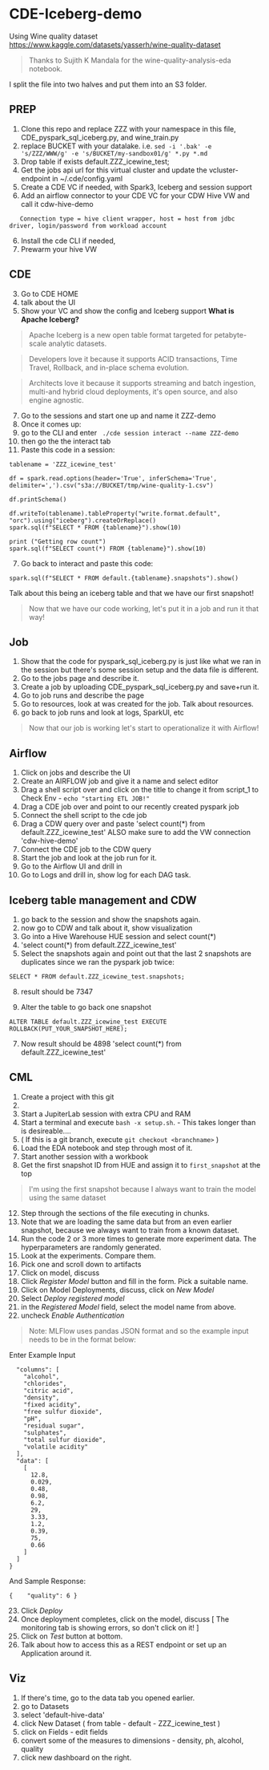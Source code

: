 # CDE-Iceberg-demo
Using Wine quality dataset https://www.kaggle.com/datasets/yasserh/wine-quality-dataset

>Thanks to Sujith K Mandala for the wine-quality-analysis-eda notebook.

I split the file into two halves and put them into an S3 folder.

## PREP
1. Clone this repo and replace ZZZ with your namespace in this file, CDE_pyspark_sql_iceberg.py, and wine_train.py
2. replace BUCKET with your datalake. i.e. `sed -i '.bak' -e 's/ZZZ/WWW/g' -e 's/BUCKET/my-sandbox01/g' *.py *.md`
3. Drop table if exists default.ZZZ_icewine_test;
4. Get the jobs api url for this virtual cluster and update the vcluster-endpoint in ~/.cde/config.yaml
5. Create a CDE VC if needed, with Spark3, Iceberg and session support
6. Add an airflow connector to your CDE VC for your CDW Hive VW and call it cdw-hive-demo

`   Connection type = hive client wrapper, host = host from jdbc driver, login/password from workload account`

6. Install the cde CLI if needed,
7. Prewarm your hive VW


## CDE
3. Go to CDE HOME
4. talk about the UI
5. Show your VC and show the config and Iceberg support
**What is Apache Iceberg?**
>Apache Iceberg is a new open table format targeted for petabyte-scale analytic datasets. 

>Developers love it because it supports ACID transactions, Time Travel, Rollback, and in-place schema evolution.

>Architects love it because it supports streaming and batch ingestion, multi-and hybrid cloud deployments, it's open source, and also engine agnostic.

7. Go to the sessions and start one up and name it ZZZ-demo
8. Once it comes up:
9. go to the CLI and enter ` ./cde session interact --name ZZZ-demo`
10. then go the the interact tab
11. Paste this code in a session: 

```
tablename = 'ZZZ_icewine_test'

df = spark.read.options(header='True', inferSchema='True', delimiter=',').csv("s3a://BUCKET/tmp/wine-quality-1.csv")
  
df.printSchema()
```

```
df.writeTo(tablename).tableProperty("write.format.default", "orc").using("iceberg").createOrReplace()   
spark.sql(f"SELECT * FROM {tablename}").show(10)

print ("Getting row count")
spark.sql(f"SELECT count(*) FROM {tablename}").show(10)
```


7. Go back to interact and paste this code:

`spark.sql(f"SELECT * FROM default.{tablename}.snapshots").show()`

Talk about this being an iceberg table and that we have our first snapshot!

>Now that we have our code working, let's put it in a job and run it that way!

## Job
1. Show that the code for pyspark_sql_iceberg.py is just like what we ran in the session but there's some session setup and the data file is different.
2. Go to the jobs page and describe it.
3. Create a job by uploading CDE_pyspark_sql_iceberg.py and save+run it.
4. Go to job runs and describe the page
5. Go to resources, look at was created for the job. Talk about resources. 
6. go back to job runs and look at logs, SparkUI, etc

> Now that our job is working let's start to operationalize it with Airflow!

## Airflow
1. Click on jobs and describe the UI
2. Create an AIRFLOW job and give it a name and select editor
3. Drag a shell script over and click on the title to change it from script_1 to Check Env - `echo "starting ETL JOB!"`
4. Drag a CDE job over and point to our recently created pyspark job
5. Connect the shell script to the cde job
6. Drag a CDW query over and paste 'select count(*) from default.ZZZ_icewine_test' ALSO make sure to add the VW connection 'cdw-hive-demo'
7. Connect the CDE job to the CDW query
8. Start the job and look at the job run for it.
9. Go to the Airflow UI and drill in
10. Go to Logs and drill in, show log for each DAG task.

## Iceberg table management and CDW
1. go back to the session and show the snapshots again.
3. now go to CDW and talk about it, show visualization
4. Go into a Hive Warehouse HUE session and select count(*)
5. 'select count(*) from default.ZZZ_icewine_test'
6. Select the snapshots again and point out that the last 2 snapshots are duplicates since we ran the pyspark job twice:

`SELECT * FROM default.ZZZ_icewine_test.snapshots;`

8. result should be 7347

6. Alter the table to go back one snapshot

`ALTER TABLE default.ZZZ_icewine_test EXECUTE ROLLBACK(PUT_YOUR_SNAPSHOT_HERE); `

7. Now result should be 4898
'select count(*) from default.ZZZ_icewine_test'

## CML
1. Create a project with this git
2. 
3. Start a JupiterLab session with extra CPU and RAM 
4. Start a terminal and execute `bash -x setup.sh`. - This takes longer than is desireable....
9. ( If this is a git branch, execute `git checkout <branchname>` )
5. Load the EDA notebook and step through most of it.
6. Start another session with a workbook
7. Get the first snapshot ID from HUE and assign it to `first_snapshot` at the top
>I'm using the first snapshot because I always want to train the model using the same dataset

12. Step through the sections of the file executing in chunks.
13. Note that we are loading the same data but from an even earlier snapshot, because we always want to train from a known dataset.
14. Run the code 2 or 3 more times to generate more experiment data. The hyperparameters are randomly generated.
15. Look at the experiments. Compare them.
16. Pick one and scroll down to artifacts
17. Click on model, discuss
18. Click *Register Model* button and fill in the form. Pick a suitable name.
19. Click on Model Deployments, discuss, click on *New Model*
20. Select *Deploy registered model*
21. in the *Registered Model* field, select the model name from above.
22. uncheck *Enable Authentication*

>Note: MLFlow uses pandas JSON format and so the example input needs to be in the format below:

Enter Example Input

```{
  "columns": [
    "alcohol",
    "chlorides",
    "citric acid",
    "density",
    "fixed acidity",
    "free sulfur dioxide",
    "pH",
    "residual sugar",
    "sulphates",
    "total sulfur dioxide",
    "volatile acidity"
  ],
  "data": [
    [
      12.8,
      0.029,
      0.48,
      0.98,
      6.2,
      29,
      3.33,
      1.2,
      0.39,
      75,
      0.66
    ]
  ]
}
```

And Sample Response:

`{    "quality": 6 }`

23. Click *Deploy*
24. Once deployment completes, click on the model, discuss [ The monitoring tab is showing errors, so don't click on it! ]
26. Click on *Test* button at bottom.
27. Talk about how to access this as a REST endpoint or set up an Application around it.


## Viz
1. If there's time, go to the data tab you opened earlier.
2. go to Datasets
3. select 'default-hive-data'
4. click New Dataset ( from table - default - ZZZ_icewine_test )
5. click on Fields - edit fields
6. convert some of the measures to dimensions - density, ph, alcohol, quality
7. click new dashboard on the right.
